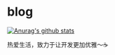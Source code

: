 # blog

[![Anurag's github stats](https://github-readme-stats.vercel.app/api?username=karezachen&bg_color=30,ff4d4f,ff7a45,ffa940,ffc53d,ffec3d,bae637,73d13d&title_color=fff&text_color=f5f5f5)](https://github.com/anuraghazra/github-readme-stats)

热爱生活，致力于让开发更加优雅～☕️
